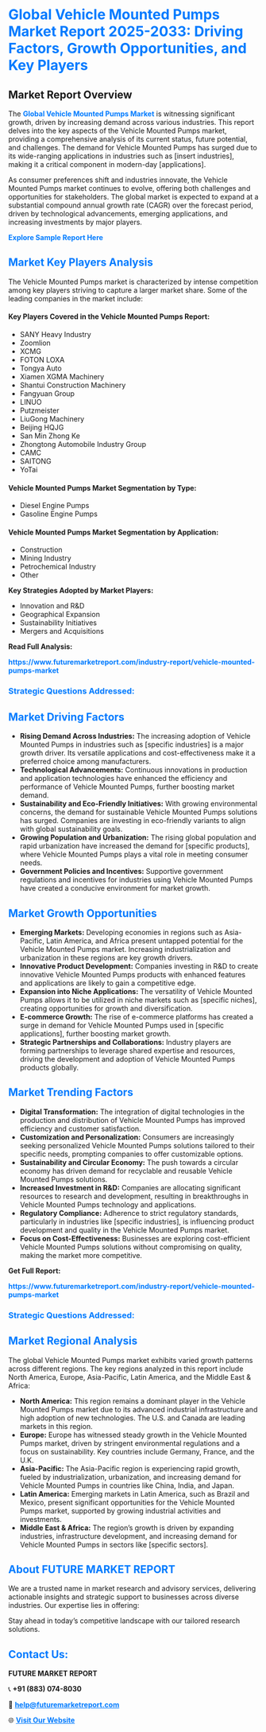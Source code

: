 <h1 style="color: #007BFF;">Global Vehicle Mounted Pumps Market Report 2025-2033: Driving Factors, Growth Opportunities, and Key Players</h1>

<section id="overview">
<h2>Market Report Overview</h2>
<p>The <a href="https://www.futuremarketreport.com/industry-report/vehicle-mounted-pumps-market" style="color: #007BFF; text-decoration: none;"><strong>Global Vehicle Mounted Pumps Market</strong></a> is witnessing significant growth, driven by increasing demand across various industries. This report delves into the key aspects of the Vehicle Mounted Pumps market, providing a comprehensive analysis of its current status, future potential, and challenges. The demand for Vehicle Mounted Pumps has surged due to its wide-ranging applications in industries such as [insert industries], making it a critical component in modern-day [applications].</p>
<p>As consumer preferences shift and industries innovate, the Vehicle Mounted Pumps market continues to evolve, offering both challenges and opportunities for stakeholders. The global market is expected to expand at a substantial compound annual growth rate (CAGR) over the forecast period, driven by technological advancements, emerging applications, and increasing investments by major players.</p>
</section>

<section id="overview">
<p><a href="https://www.futuremarketreport.com/request-sample/reportId=109720" style="color: #007BFF; text-decoration: none;"><strong>Explore Sample Report Here</strong></a></p>
</section>

<section id="key-players">
<h2 style="color: #007BFF;">Market Key Players Analysis</h2>
<p>The Vehicle Mounted Pumps market is characterized by intense competition among key players striving to capture a larger market share. Some of the leading companies in the market include:</p>
<h4>Key Players Covered in the Vehicle Mounted Pumps Report:</h4>
<ul><li>SANY Heavy Industry</li><li>Zoomlion</li><li>XCMG</li><li>FOTON LOXA</li><li>Tongya Auto</li><li>Xiamen XGMA Machinery</li><li>Shantui Construction Machinery</li><li>Fangyuan Group</li><li>LINUO</li><li>Putzmeister</li><li>LiuGong Machinery</li><li>Beijing HQJG</li><li>San Min Zhong Ke</li><li>Zhongtong Automobile Industry Group</li><li>CAMC</li><li>SAITONG</li><li>YoTai</li></ul>
<h4>Vehicle Mounted Pumps Market Segmentation by Type:</h4>
<ul><li>Diesel Engine Pumps</li><li>Gasoline Engine Pumps</li></ul>

<h4>Vehicle Mounted Pumps Market Segmentation by Application:</h4>
<ul><li>Construction</li><li>Mining Industry</li><li>Petrochemical Industry</li><li>Other</li></ul>
<p><strong>Key Strategies Adopted by Market Players:</strong></p>
<ul>
<li>Innovation and R&D</li>
<li>Geographical Expansion</li>
<li>Sustainability Initiatives</li>
<li>Mergers and Acquisitions</li>
</ul>
</section>

<section>
<p><strong>Read Full Analysis: </strong></p><a href="https://www.futuremarketreport.com/industry-report/vehicle-mounted-pumps-market" style="color: #007BFF; text-decoration: none;"><strong>https://www.futuremarketreport.com/industry-report/vehicle-mounted-pumps-market</strong></a>
<h3 style="color: #007BFF;">Strategic Questions Addressed:</h3>
</section>

<section id="driving-factors">
<h2 style="color: #007BFF;">Market Driving Factors</h2>
<ul>
<li><strong>Rising Demand Across Industries:</strong> The increasing adoption of Vehicle Mounted Pumps in industries such as [specific industries] is a major growth driver. Its versatile applications and cost-effectiveness make it a preferred choice among manufacturers.</li>
<li><strong>Technological Advancements:</strong> Continuous innovations in production and application technologies have enhanced the efficiency and performance of Vehicle Mounted Pumps, further boosting market demand.</li>
<li><strong>Sustainability and Eco-Friendly Initiatives:</strong> With growing environmental concerns, the demand for sustainable Vehicle Mounted Pumps solutions has surged. Companies are investing in eco-friendly variants to align with global sustainability goals.</li>
<li><strong>Growing Population and Urbanization:</strong> The rising global population and rapid urbanization have increased the demand for [specific products], where Vehicle Mounted Pumps plays a vital role in meeting consumer needs.</li>
<li><strong>Government Policies and Incentives:</strong> Supportive government regulations and incentives for industries using Vehicle Mounted Pumps have created a conducive environment for market growth.</li>
</ul>
</section>

<section id="growth-opportunities">
<h2 style="color: #007BFF;">Market Growth Opportunities</h2>
<ul>
<li><strong>Emerging Markets:</strong> Developing economies in regions such as Asia-Pacific, Latin America, and Africa present untapped potential for the Vehicle Mounted Pumps market. Increasing industrialization and urbanization in these regions are key growth drivers.</li>
<li><strong>Innovative Product Development:</strong> Companies investing in R&D to create innovative Vehicle Mounted Pumps products with enhanced features and applications are likely to gain a competitive edge.</li>
<li><strong>Expansion into Niche Applications:</strong> The versatility of Vehicle Mounted Pumps allows it to be utilized in niche markets such as [specific niches], creating opportunities for growth and diversification.</li>
<li><strong>E-commerce Growth:</strong> The rise of e-commerce platforms has created a surge in demand for Vehicle Mounted Pumps used in [specific applications], further boosting market growth.</li>
<li><strong>Strategic Partnerships and Collaborations:</strong> Industry players are forming partnerships to leverage shared expertise and resources, driving the development and adoption of Vehicle Mounted Pumps products globally.</li>
</ul>
</section>

<section id="trending-factors">
<h2 style="color: #007BFF;">Market Trending Factors</h2>
<ul>
<li><strong>Digital Transformation:</strong> The integration of digital technologies in the production and distribution of Vehicle Mounted Pumps has improved efficiency and customer satisfaction.</li>
<li><strong>Customization and Personalization:</strong> Consumers are increasingly seeking personalized Vehicle Mounted Pumps solutions tailored to their specific needs, prompting companies to offer customizable options.</li>
<li><strong>Sustainability and Circular Economy:</strong> The push towards a circular economy has driven demand for recyclable and reusable Vehicle Mounted Pumps solutions.</li>
<li><strong>Increased Investment in R&D:</strong> Companies are allocating significant resources to research and development, resulting in breakthroughs in Vehicle Mounted Pumps technology and applications.</li>
<li><strong>Regulatory Compliance:</strong> Adherence to strict regulatory standards, particularly in industries like [specific industries], is influencing product development and quality in the Vehicle Mounted Pumps market.</li>
<li><strong>Focus on Cost-Effectiveness:</strong> Businesses are exploring cost-efficient Vehicle Mounted Pumps solutions without compromising on quality, making the market more competitive.</li>
</ul>
</section>

<section>
<p><strong>Get Full Report: </strong></p><a href="https://www.futuremarketreport.com/industry-report/vehicle-mounted-pumps-market" style="color: #007BFF; text-decoration: none;"><strong>https://www.futuremarketreport.com/industry-report/vehicle-mounted-pumps-market</strong></a>
<h3 style="color: #007BFF;">Strategic Questions Addressed:</h3>
</section>


<section id="regional-analysis">
<h2 style="color: #007BFF;">Market Regional Analysis</h2>
<p>The global Vehicle Mounted Pumps market exhibits varied growth patterns across different regions. The key regions analyzed in this report include North America, Europe, Asia-Pacific, Latin America, and the Middle East & Africa:</p>
<ul>
<li><strong>North America:</strong> This region remains a dominant player in the Vehicle Mounted Pumps market due to its advanced industrial infrastructure and high adoption of new technologies. The U.S. and Canada are leading markets in this region.</li>
<li><strong>Europe:</strong> Europe has witnessed steady growth in the Vehicle Mounted Pumps market, driven by stringent environmental regulations and a focus on sustainability. Key countries include Germany, France, and the U.K.</li>
<li><strong>Asia-Pacific:</strong> The Asia-Pacific region is experiencing rapid growth, fueled by industrialization, urbanization, and increasing demand for Vehicle Mounted Pumps in countries like China, India, and Japan.</li>
<li><strong>Latin America:</strong> Emerging markets in Latin America, such as Brazil and Mexico, present significant opportunities for the Vehicle Mounted Pumps market, supported by growing industrial activities and investments.</li>
<li><strong>Middle East & Africa:</strong> The region’s growth is driven by expanding industries, infrastructure development, and increasing demand for Vehicle Mounted Pumps in sectors like [specific sectors].</li>
</ul>
</section>

<footer>
<h2 style="color: #007BFF;">About FUTURE MARKET REPORT</h2>
<p>We are a trusted name in market research and advisory services, delivering actionable insights and strategic support to businesses across diverse industries. Our expertise lies in offering:</p>

<p>Stay ahead in today’s competitive landscape with our tailored research solutions.</p>

<h2 style="color: #007BFF;">Contact Us:</h2>
<p><strong>FUTURE MARKET REPORT</strong></p>
<p>📞 <strong>+91 (883) 074-8030</strong></p>
<p>📧 <strong><a href="mailto:help@futuremarketreport.com" style="color: #007BFF;">help@futuremarketreport.com</a></strong></p>
<p>🌐 <strong><a href="https://www.futuremarketreport.com/" style="color: #007BFF;">Visit Our Website</a></strong></p>
</footer>